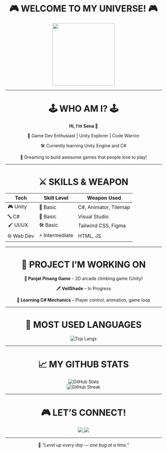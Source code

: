 <h1 align="center">🎮 WELCOME TO MY UNIVERSE! 🎮</h1>

<p align="center">
  <img src="https://media.giphy.com/media/26AHONQ79FdWZhAI0/giphy.gif" width="200"/>
</p>

---

<h1 align="center">🕹️ WHO AM I? 🕹️</h1>

<p align="center"><b>Hi, I’m Sena 👋</b></p>
<p align="center">🌟 Game Dev Enthusiast | Unity Explorer | Code Warrior</p>
<p align="center">🛠️ Currently learning Unity Engine and C#</p>
<p align="center">🧠 Dreaming to build awesome games that people love to play!</p>

---

<h1 align="center">⚔️ SKILLS & WEAPON</h1>

<div align="center">

<table>
  <thead>
    <tr>
      <th>Tech</th>
      <th>Skill Level</th>
      <th>Weapon Used</th>
    </tr>
  </thead>
  <tbody>
    <tr>
      <td>🎮 Unity</td>
      <td>🌱 Basic</td>
      <td>C#, Animator, Tilemap</td>
    </tr>
    <tr>
      <td>🔤 C#</td>
      <td>🌱 Basic</td>
      <td>Visual Studio</td>
    </tr>
    <tr>
      <td>🖌️ UI/UX</td>
      <td>🛠️ Basic</td>
      <td>Tailwind CSS, Figma</td>
    </tr>
    <tr>
      <td>🌐 Web Dev</td>
      <td>⚡ Intermediate</td>
      <td>HTML, JS</td>
    </tr>
  </tbody>
</table>

</div>

---

<h1 align="center">🧩 PROJECT I’M WORKING ON</h1>

<p align="center"><b>🧗 Panjat Pinang Game</b> – 2D arcade climbing game (Unity)</p>
<p align="center"><b>🗡️ VeilShade</b> – In Progress</p>
<p align="center"><b>🧠 Learning C# Mechanics</b> – Player control, animation, game loop</p>

---

<h1 align="center">🎯 MOST USED LANGUAGES</h1>

<p align="center">
  <img src="https://github-readme-stats-git-master-rstaa.vercel.app/api/top-langs/?username=sena606&layout=compact&langs_count=5&theme=radical" alt="Top Langs" />
</p>

---

<h1 align="center">📈 MY GITHUB STATS</h1>

<p align="center">
  <img src="https://github-readme-stats-git-master-rstaa.vercel.app/api?username=sena606&show_icons=true&theme=radical" alt="GitHub Stats" />
  <br/>
  <img src="https://github-readme-streak-stats.herokuapp.com?user=sena606&theme=tokyonight&hide_border=true" alt="GitHub Streak" />
</p>

---

<h1 align="center">🎮 LET’S CONNECT!</h1>

<p align="center">
  <a href="https://www.tiktok.com/@senasn_" target="_blank">
    <img src="https://img.shields.io/badge/TikTok-000000.svg?style=for-the-badge&logo=tiktok&logoColor=white" />
  </a>
  <a href="https://www.instagram.com/gentasn67/?hl=id" target="_blank">
    <img src="https://img.shields.io/badge/Instagram-E4405F.svg?style=for-the-badge&logo=instagram&logoColor=white" />
  </a>
</p>

---

<p align="center">🎯 <i>"Level up every day — one bug at a time."</i></p>
